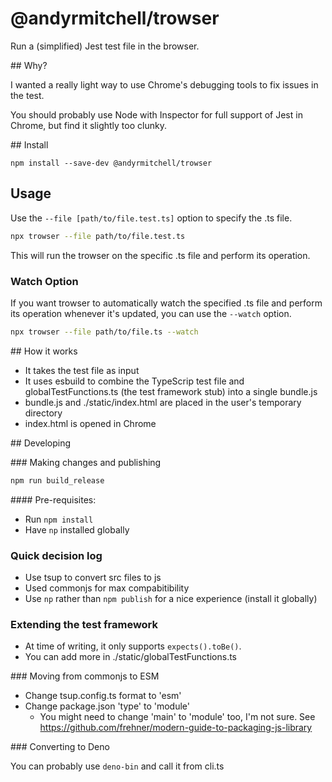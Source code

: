 # @andyrmitchell/trowser

Run a (simplified) Jest test file in the browser.

## Why?

I wanted a really light way to use Chrome's debugging tools to fix issues in the test.

You should probably use Node with Inspector for full support of Jest in Chrome, but find it slightly too clunky. 

## Install

`npm install --save-dev @andyrmitchell/trowser`

## Usage 

Use the `--file [path/to/file.test.ts]` option to specify the .ts file.

```bash 
npx trowser --file path/to/file.test.ts
```

This will run the trowser on the specific .ts file and perform its operation.

### Watch Option 

If you want trowser to automatically watch the specified .ts file and perform its operation whenever it's updated, you can use the `--watch` option.

```bash 
npx trowser --file path/to/file.ts --watch
```

## How it works

- It takes the test file as input
- It uses esbuild to combine the TypeScrip test file and globalTestFunctions.ts (the test framework stub) into a single bundle.js
- bundle.js and ./static/index.html are placed in the user's temporary directory
- index.html is opened in Chrome 

## Developing

### Making changes and publishing 

```bash 
npm run build_release
```

#### Pre-requisites:
- Run `npm install`
- Have `np` installed globally 

### Quick decision log
- Use tsup to convert src files to js
- Used commonjs for max compabitibility 
- Use `np` rather than `npm publish` for a nice experience (install it globally)

### Extending the test framework

- At time of writing, it only supports `expects().toBe()`.
- You can add more in ./static/globalTestFunctions.ts

### Moving from commonjs to ESM
- Change tsup.config.ts format to 'esm'
- Change package.json 'type' to 'module' 
    - You might need to change 'main' to 'module' too, I'm not sure. See https://github.com/frehner/modern-guide-to-packaging-js-library 

### Converting to Deno

You can probably use `deno-bin` and call it from cli.ts 